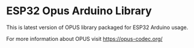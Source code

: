 # ESP32 Opus Arduino Library
This is latest version of OPUS library packaged for ESP32 Arduino usage.

For more information about OPUS visit https://opus-codec.org/
